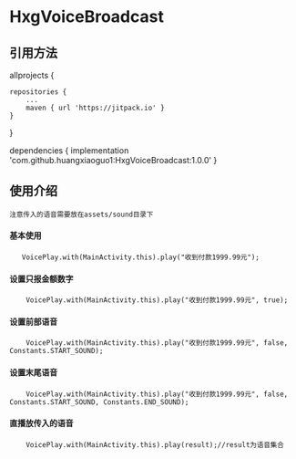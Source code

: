 # HxgVoiceBroadcast

## 引用方法

allprojects {

    repositories {
        ...
        maven { url 'https://jitpack.io' }
    }

}

dependencies {
      implementation 'com.github.huangxiaoguo1:HxgVoiceBroadcast:1.0.0'
}

## 使用介绍

    注意传入的语音需要放在assets/sound目录下

#### 基本使用

```
   VoicePlay.with(MainActivity.this).play("收到付款1999.99元");
```

#### 设置只报金额数字

```
    VoicePlay.with(MainActivity.this).play("收到付款1999.99元", true);
```

#### 设置前部语音

```
    VoicePlay.with(MainActivity.this).play("收到付款1999.99元", false, Constants.START_SOUND);
```

#### 设置末尾语音

```
    VoicePlay.with(MainActivity.this).play("收到付款1999.99元", false, Constants.START_SOUND, Constants.END_SOUND);
```

#### 直播放传入的语音

```
    VoicePlay.with(MainActivity.this).play(result);//result为语音集合
```